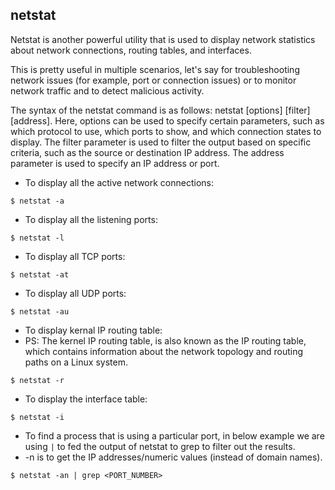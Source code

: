 ## netstat ##

Netstat is another powerful utility that is used to display network statistics about network connections, routing tables, and interfaces.

This is pretty useful in multiple scenarios, let's say for troubleshooting network issues (for example, port or connection issues) or to monitor network traffic and to detect malicious activity.

The syntax of the netstat command is as follows: netstat [options] [filter] [address]. Here, options can be used to specify certain parameters, such as which protocol to use, which ports to show, and which connection states to display. The filter parameter is used to filter the output based on specific criteria, such as the source or destination IP address. The address parameter is used to specify an IP address or port.

- To display all the active network connections:
```
$ netstat -a
```

- To display all the listening ports:
```
$ netstat -l
```

- To display all TCP ports:
```
$ netstat -at 
```

- To display all UDP ports:
```
$ netstat -au 
```

- To display kernal IP routing table: 
- PS: The kernel IP routing table, is also known as the IP routing table, which contains information about the network topology and routing paths on a Linux system.
```
$ netstat -r
```

- To display the interface table:
```
$ netstat -i
```

- To find a process that is using a particular port, in below example we are using `|` to fed the output of netstat to grep to filter out the results.
- -n is to get the IP addresses/numeric values (instead of domain names).
```
$ netstat -an | grep <PORT_NUMBER>
```
